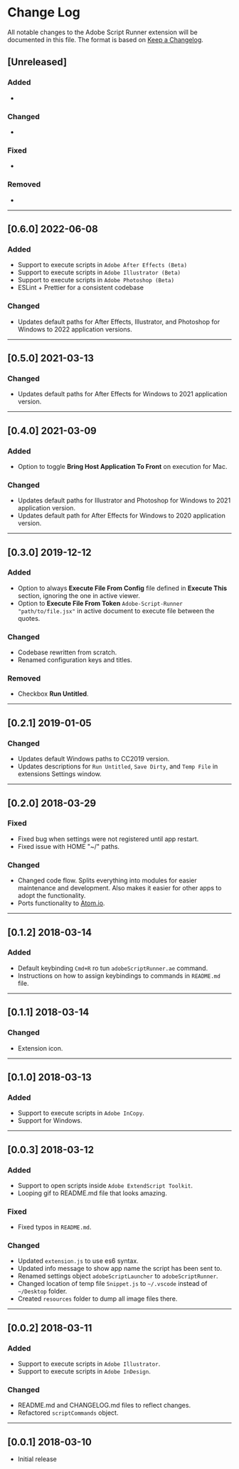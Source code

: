 # Change Log

All notable changes to the Adobe Script Runner extension will be documented in this file. The format is based on [Keep a Changelog](http://keepachangelog.com/en/1.0.0/).

## [Unreleased]

### Added

-

### Changed

-

### Fixed

-

### Removed

-

---

## [0.6.0] 2022-06-08

### Added

- Support to execute scripts in `Adobe After Effects (Beta)`
- Support to execute scripts in `Adobe Illustrator (Beta)`
- Support to execute scripts in `Adobe Photoshop (Beta)`
- ESLint + Prettier for a consistent codebase

### Changed

- Updates default paths for After Effects, Illustrator, and Photoshop for Windows to 2022 application versions.

---

## [0.5.0] 2021-03-13

### Changed

- Updates default paths for After Effects for Windows to 2021 application version.

---

## [0.4.0] 2021-03-09

### Added

- Option to toggle **Bring Host Application To Front** on execution for Mac.

### Changed

- Updates default paths for Illustrator and Photoshop for Windows to 2021 application version.
- Updates default path for After Effects for Windows to 2020 application version.

---

## [0.3.0] 2019-12-12

### Added

- Option to always **Execute File From Config** file defined in **Execute This** section, ignoring the one in active viewer.
- Option to **Execute File From Token** `Adobe-Script-Runner "path/to/file.jsx"` in active document to execute file between the quotes.

### Changed

- Codebase rewritten from scratch.
- Renamed configuration keys and titles.

### Removed

- Checkbox **Run Untitled**.

---

## [0.2.1] 2019-01-05

### Changed

- Updates default Windows paths to CC2019 version.
- Updates descriptions for `Run Untitled`, `Save Dirty`, and `Temp File` in extensions Settings window.

---

## [0.2.0] 2018-03-29

### Fixed

- Fixed bug when settings were not registered until app restart.
- Fixed issue with HOME "~/" paths.

### Changed

- Changed code flow. Splits everything into modules for easier maintenance and development. Also makes it easier for other apps to adopt the functionality.
- Ports functionality to [Atom.io](https://atom.io/packages/adobe-script-runner).

---

## [0.1.2] 2018-03-14

### Added

- Default keybinding `Cmd+R` ro tun `adobeScriptRunner.ae` command.
- Instructions on how to assign keybindings to commands in `README.md` file.

---

## [0.1.1] 2018-03-14

### Changed

- Extension icon.

---

## [0.1.0] 2018-03-13

### Added

- Support to execute scripts in `Adobe InCopy`.
- Support for Windows.

---

## [0.0.3] 2018-03-12

### Added

- Support to open scripts inside `Adobe ExtendScript Toolkit`.
- Looping gif to README.md file that looks amazing.

### Fixed

- Fixed typos in `README.md`.

### Changed

- Updated `extension.js` to use es6 syntax.
- Updated info message to show app name the script has been sent to.
- Renamed settings object `adobeScriptLauncher` to `adobeScriptRunner`.
- Changed location of temp file `Snippet.js` to `~/.vscode` instead of `~/Desktop` folder.
- Created `resources` folder to dump all image files there.

---

## [0.0.2] 2018-03-11

### Added

- Support to execute scripts in `Adobe Illustrator`.
- Support to execute scripts in `Adobe InDesign`.

### Changed

- README.md and CHANGELOG.md files to reflect changes.
- Refactored `scriptCommands` object.

---

## [0.0.1] 2018-03-10

- Initial release
